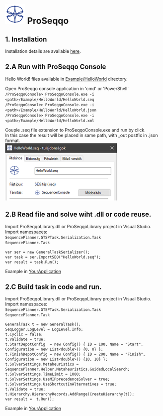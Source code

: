 # ![ProSeqqo Logo](../../Documentation/Images/ProSeqqoLogo.png) ProSeqqo 

## 1. Installation
Installation details are available [here](../../Documentation/Install.md).

## 2.A Run with ProSeqqo Console
Hello World! files available in [Example/HelloWorld](../Example/HelloWorld) directory.

Open ProSeqqo console application in 'cmd' or 'PowerShell'  
`/ProSeqqoConsole> ProSeqqoConsole.exe -i <path>/Example/HelloWorld/HelloWorld.seq`  
`/ProSeqqoConsole> ProSeqqoConsole.exe -i <path>/Example/HelloWorld/HelloWorld.json`  
`/ProSeqqoConsole> ProSeqqoConsole.exe -i <path>/Example/HelloWorld/HelloWorld.xml`  

Couple .seq file extension to ProSeqqoConsole.exe and run by click.  
In this case the result will be placed in same path, with _out postfix in .json format.  
![Extend file format .seq](../../Documentation/Images/FileExtension.PNG)

## 2.B Read file and solve wiht .dll or code reuse.
Import ProSeqqoLibrary.dll or ProSeqqoLibrary project in Visual Studio.  
Import namespaces:  
`SequencePlanner.GTSPTask.Serialization.Task`  
`SequencePlanner.Task`  

```
var ser = new GeneralTaskSerializer();
var task = ser.ImportSEQ("HelloWorld.seq");
var result = task.Run();
```

Example in [YourApplication](https://git.sztaki.hu/emi/proseqqo/-/blob/feature-refactor/YourApplication/Program.cs)

## 2.C Build task in code and run.

Import ProSeqqoLibrary.dll or ProSeqqoLibrary project in Visual Studio.  
Import namespaces:  
`SequencePlanner.GTSPTask.Serialization.Task`  
`SequencePlanner.Task`  

```
GeneralTask t = new GeneralTask();
SeqLogger.LogLevel = LogLevel.Info;
t.Cyclic = false;
t.Validate = true;
t.StartDepotConfig  = new Config() { ID = 100, Name = "Start",  Configuration = new List<double>() {0, 0} }; 
t.FinishDepotConfig = new Config() { ID = 200, Name = "Finish", Configuration = new List<double>() {10, 10} };
t.SolverSettings.Metaheuristics = SequencePlanner.Helper.Metaheuristics.GuidedLocalSearch;
t.SolverSettings.TimeLimit = 1000;
t.SolverSettings.UseMIPprecedenceSolver = true;
t.SolverSettings.UseShortcutInAlternatives = true;
t.Validate = true;
t.Hierarchy.HierarchyRecords.AddRange(CreateHierarchy(t));
var result =  t.Run();
```

Example in [YourApplication](https://git.sztaki.hu/emi/proseqqo/-/blob/feature-refactor/YourApplication/Program.cs)